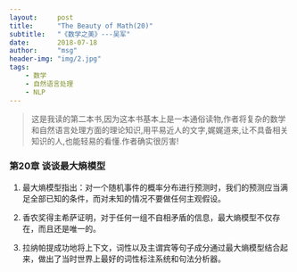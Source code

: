 ```yaml
---
layout:     post
title:      "The Beauty of Math(20)"
subtitle:   "《数学之美》---吴军"
date:       2018-07-18
author:     "msg"
header-img: "img/2.jpg"
tags:
    - 数学
    - 自然语言处理
    - NLP
---
```



> 这是我读的第二本书,因为这本书基本上是一本通俗读物,作者将复杂的数学和自然语言处理方面的理论知识,用平易近人的文字,娓娓道来,让不具备相关知识的人,也能轻易的看懂.作者确实很厉害!

### 第20章 谈谈最大熵模型

1) 最大熵模型指出：对一个随机事件的概率分布进行预测时，我们的预测应当满足全部已知的条件，而对未知的情况不要做任何主观假设。

2) 香农奖得主希萨证明，对于任何一组不自相矛盾的信息，最大熵模型不仅存在，而且还是唯一的。

3) 拉纳帕提成功地将上下文，词性以及主谓宾等句子成分通过最大熵模型结合起来，做出了当时世界上最好的词性标注系统和句法分析器。